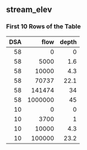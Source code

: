 ## stream_elev
### First 10 Rows of the Table
|   DSA |    flow |   depth |
|------:|--------:|--------:|
|    58 |       0 |     0   |
|    58 |    5000 |     1.6 |
|    58 |   10000 |     4.3 |
|    58 |   70737 |    22.1 |
|    58 |  141474 |    34   |
|    58 | 1000000 |    45   |
|    10 |       0 |     0   |
|    10 |    3700 |     1   |
|    10 |   10000 |     4.3 |
|    10 |  100000 |    23.2 |
